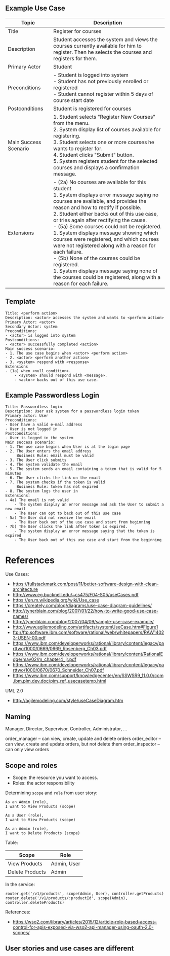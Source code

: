 ## Example Use Case

| Topic | Description |
| - | - |
| Title | Register for courses |
| Description | Student accesses the system and views the courses currently available for him to register. Then he selects the courses and registers for them. |
| Primary Actor | Student |
| Preconditions | - Student is logged into system <br/> - Student has not previously enrolled or registered <br/> - Student cannot register within 5 days of course start date |
| Postconditions | Student is registered for courses | 
| Main Success Scenario | 1. Student selects "Register New Courses" from the menu. <br/> 2. System display list of courses available for registering. <br/> 3. Student selects one or more courses he wants to register for. <br/> 4. Student clicks "Submit" button. <br/> 5. System registers student for the selected courses and displays a confirmation message. | 
| Extensions | - (2a) No courses are available for this student <br/> 1. System displays error message saying no courses are available, and provides the reason and how to rectify if possible. <br/> 2. Student either backs out of this use case, or tries again after rectifying the cause. <br/> - (5a) Some courses could not be registered. <br/> 1. System displays message showing which courses were registered, and which courses were not registered along with a reason for each failure. <br/> - (5b) None of the courses could be registered. <br/> 1. System displays message saying none of the courses could be registered, along with a reason for each failure. |


## Template
```
Title: <perform action>
Description: <actor> accesses the system and wants to <perform action>
Primary Actor: <actor>
Secondary Actor: system
Preconditions:
- <actor> is logged into system
Postconditions:
- <actor> successfully completed <action>
Main success scenario:
- 1. The use case begins when <actor> <perform action>
- 2. <actor> <perform another action>
- 3. <system> respond with <response>
Extensions
- (1a) when <null condition>. 
    - <system> should respond with <message>.
    - <actor> backs out of this use case.
```

## Example Passwordless Login
```
Title: Passwordless login
Description: User ask system for a passwordless login token
Primary actor: User
Preconditions:
- User have a valid e-mail address
- User is not logged in
Postconditions:
- User is logged in the system
Main success scenario:
- 1. The use case begins when User is at the login page
- 2. The User enters the email address
     Business Rule: email must be valid
- 3. The User click submits
- 4. The system validate the email
- 5. The system sends an email containing a token that is valid for 5 minutes
- 6. The User clicks the link on the email
- 7. The system checks if the token is valid
     Business Rule: token has not expired
- 8. The system logs the user in
Extensions:
- 4a) The email is not valid
    - The system display an error message and ask the User to submit a new email
    - The User can opt to back out of this use case
- 5a) The User did not receive the email
    - The User back out of the use case and start from beginning
- 7b) The User clicks the link after token is expired.
    - The system display an error message saying that the token is expired
    - The User back out of this use case and start from the beginning
```   
# References

Use Cases:
- https://fullstackmark.com/post/11/better-software-design-with-clean-architecture
- http://www.eg.bucknell.edu/~cs475/F04-S05/useCases.pdf
- https://en.m.wikipedia.org/wiki/Use_case
- https://creately.com/blog/diagrams/use-case-diagram-guidelines/
- http://tynerblain.com/blog/2007/01/22/how-to-write-good-use-case-names/
- http://tynerblain.com/blog/2007/04/09/sample-use-case-example/
- http://www.agilemodeling.com/artifacts/systemUseCase.htm#Figure1
- ftp://ftp.software.ibm.com/software/rational/web/whitepapers/RAW14023-USEN-00.pdf
- https://www.ibm.com/developerworks/rational/library/content/legacy/parttwo/1000/0669/0669_Rosenberg_Ch03.pdf
- https://www.ibm.com/developerworks/rational/library/content/RationalEdge/may02/m_chapter4_jr.pdf
- https://www.ibm.com/developerworks/rational/library/content/legacy/parttwo/1000/0670/0670_Schneider_Ch07.pdf
- https://www.ibm.com/support/knowledgecenter/en/SSWSR9_11.0.0/com.ibm.pim.dev.doc/pim_ref_usecasetemp.html

UML 2.0
- http://agilemodeling.com/style/useCaseDiagram.htm


## Naming

Manager, Director, Supervisor, Controller, Administrator, ...

order_manager – can view, create, update and delete orders
order_editor – can view, create and update orders, but not delete them
order_inspector – can only view orders

## Scope and roles

- Scope: the resource you want to access. 
- Roles: the actor responsibility

Determining `scope` and `role` from user story:

```
As an Admin (role),
I want to View Products (scope)

As a User (role),
I want to View Products (scope)

As an Admin (role),
I want to Delete Products (scope)
```

Table:

| Scope | Role |
| - | - |
| View Products | Admin, User |
| Delete Products | Admin |

In the service:

```
router.get('/v1/products', scope(Admin, User), controller.getProducts)
router.delete('/v1/products/:productId', scope(Admin), controller.deleteProducts)
```

References:
- https://wso2.com/library/articles/2015/12/article-role-based-access-control-for-apis-exposed-via-wso2-api-manager-using-oauth-2.0-scopes/

## User stories and use cases are different
